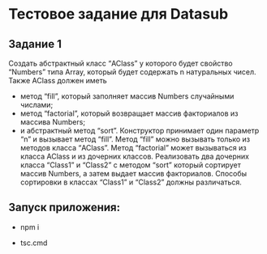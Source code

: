 # Тестовое задание для Datasub

## Задание 1

Создать абстрактный класс “AClass” у которого будет свойство “Numbers” типа Array, который будет содержать n натуральных чисел.
Также AClass должен иметь 
- метод “fill”, который заполняет массив Numbers случайными числами; 
- метод “factorial”, который возвращает массив факториалов из массива Numbers; 
- и абстрактный метод “sort”.
Конструктор принимает один параметр “n” и вызывает метод “fill”.
Метод “fill” можно вызывать только из методов класса “AClass”.
Метод “factorial” может вызываться из класса AClass и из дочерних классов.
Реализовать два дочерних класса “Class1” и “Class2” с методом “sort” который сортирует массив Numbers, а затем выдает массив факториалов.
Способы сортировки в классах “Class1” и “Class2” должны различаться.

## Запуск приложения:

- npm i

- tsc.cmd